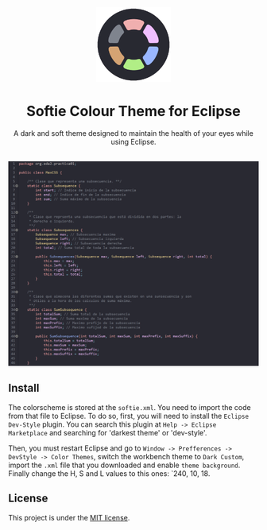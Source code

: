 <div class="logo" align="center">
  <img src="../resources/images/logout.png" width="150">
</div>

<h1 class="title" align="center">
  Softie Colour Theme for Eclipse
  <br>
</h1>

<div class="description" align="center">
  <p>A dark and soft theme designed to maintain the health of your eyes while using Eclipse.</p>
</div>
<br>

<div class="preview" align="center">
  <img src="preview.png">
</div>

## Install
The colorscheme is stored at the `softie.xml`. You need to import the code from that file to Eclipse. To do so, first, you will need to install the `Eclipse Dev-Style` plugin. You can search this plugin at `Help -> Eclipse Marketplace` and searching for 'darkest theme' or 'dev-style'. 

Then, you must restart Eclipse and go to `Window -> Prefferences -> DevStyle -> Color Themes`, switch the workbench theme to `Dark Custom`, import the `.xml` file that you downloaded and enable `theme background`. Finally change the H, S and L values to this ones: `240, 10, 18.

## License

This project is under the [MIT license](LICENSE).
